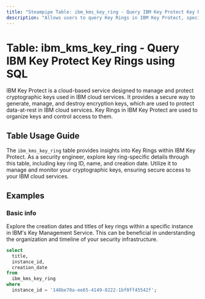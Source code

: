 ```yaml
---
title: "Steampipe Table: ibm_kms_key_ring - Query IBM Key Protect Key Rings using SQL"
description: "Allows users to query Key Rings in IBM Key Protect, specifically the key ring ID, name, and creation date, providing insights into key management and security."
---
```


# Table: ibm_kms_key_ring - Query IBM Key Protect Key Rings using SQL

IBM Key Protect is a cloud-based service designed to manage and protect cryptographic keys used in IBM cloud services. It provides a secure way to generate, manage, and destroy encryption keys, which are used to protect data-at-rest in IBM cloud services. Key Rings in IBM Key Protect are used to organize keys and control access to them.

## Table Usage Guide

The `ibm_kms_key_ring` table provides insights into Key Rings within IBM Key Protect. As a security engineer, explore key ring-specific details through this table, including key ring ID, name, and creation date. Utilize it to manage and monitor your cryptographic keys, ensuring secure access to your IBM cloud services.

## Examples

### Basic info
Explore the creation dates and titles of key rings within a specific instance in IBM's Key Management Service. This can be beneficial in understanding the organization and timeline of your security infrastructure.

```sql
select
  title,
  instance_id,
  creation_date
from
  ibm_kms_key_ring
where
  instance_id = '148be70a-ee65-4149-8222-1bf0ff45542f';
```